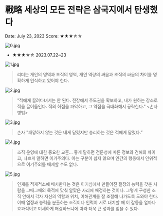 # 戰略 세상의 모든 전략은 삼국지에서 탄생했다

Date: July 23, 2023
Score: ★★★☆☆

![0.jpg](strategy_of_romance_of_three_kingdoms/0.jpg)

- ★★★☆☆ 2023.07.22~23

![1.jpg](strategy_of_romance_of_three_kingdoms/1.jpg)

> 리더는 개인의 영역과 조직의 영역, 개인 역량의 싸움과 조직의 싸움의 차이를 명확하게 인식하고 있어야 한다.
> 

![2.jpg](strategy_of_romance_of_three_kingdoms/2.jpg)

> "적에게 끌려다녀서는 안 된다. 전장에서 주도권을 확보하고, 내가 원하는 장소로 적을 끌어들인다. 적의 허점을 파악하고, 그 약점을 극대화해서 공략한다." <손자병법>
> 

![3.jpg](strategy_of_romance_of_three_kingdoms/3.jpg)

> 손자 "패망하지 않는 것은 내게 달렸지만 승리하는 것은 적에게 달렸다.”
> 

![4.jpg](strategy_of_romance_of_three_kingdoms/4.jpg)

> 조직 운영에 대한 중요한 교훈... 좋게 말하면 전문성에 따른 정보와 견해의 차이고, 나쁘게 말하면 이기주의다. 이는 구분이 쉽지 않으며 인간의 행동에서 인위적으로 이기주의를 배제할 수도 없다.
> 

![5.jpg](strategy_of_romance_of_three_kingdoms/5.jpg)

> 인재를 적재적소에 배치한다는 것은 이기심에서 만들어진 절정의 능력을 갖춘 사람을 그때그때의 목적에 맞춰 알맞은 자리에 배정하는 것이다. 그렇게 구성한 조직 안에서 각자 자신의 역할과 위치, 이해관계를 잘 조절해 나가도록 도와야 한다. 이때 열정과 능력을 분출하는 조직이나 인력이 서로 대치할 때 이 갈등을 얼마나 효과적이고 미세하게 해결하느냐에 따라 더욱 큰 성과를 얻을 수 있다.
>
